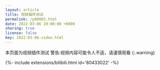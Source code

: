 ```yaml
---
layout: article
title: 视频插件测试
permalink: /p00003.html
date: 2022-03-06 20:00:00 +0800
sharing: true
license: false
key: 2022-03-06-video.html
---
```

本页面为视频插件测试
警告:视频内容可能令人不适，请谨慎观看
{:.warning}
<div>{%- include extensions/bilibili.html id='80433022' -%}</div>
